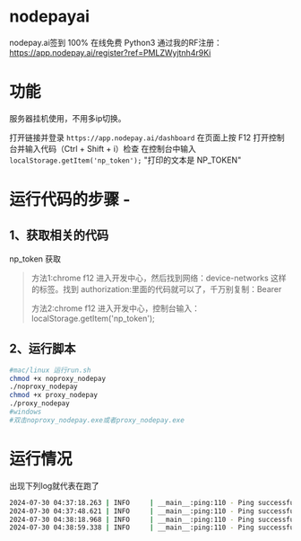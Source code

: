 # nodepayai
nodepay.ai签到 100% 在线免费 Python3
通过我的RF注册：https://app.nodepay.ai/register?ref=PMLZWyjtnh4r9Ki
# 功能
服务器挂机使用，不用多ip切换。

打开链接并登录 ``https://app.nodepay.ai/dashboard``
在页面上按 F12 打开控制台并输入代码（Ctrl + Shift + i）检查
在控制台中输入 ``localStorage.getItem('np_token');``
"打印的文本是 NP_TOKEN"

# 运行代码的步骤 -
## 1、获取相关的代码

np_token 获取

>方法1:chrome f12 进入开发中心，然后找到网络：device-networks 这样的标签。找到 authorization:里面的代码就可以了，千万别复制：Bearer
>
>方法2:chrome f12 进入开发中心，控制台输入：localStorage.getItem('np_token');

## 2、运行脚本
```bash
#mac/linux 运行run.sh
chmod +x noproxy_nodepay
./noproxy_nodepay
chmod +x proxy_nodepay
./proxy_nodepay
#windows
#双击noproxy_nodepay.exe或者proxy_nodepay.exe
```

# 运行情况
出现下列log就代表在跑了
```bash
2024-07-30 04:37:18.263 | INFO     | __main__:ping:110 - Ping successful: {'success': True, 'code': 0, 'msg': 'Success', 'data': {'ip_score': 88}}
2024-07-30 04:37:48.621 | INFO     | __main__:ping:110 - Ping successful: {'success': True, 'code': 0, 'msg': 'Success', 'data': {'ip_score': 90}}
2024-07-30 04:38:18.968 | INFO     | __main__:ping:110 - Ping successful: {'success': True, 'code': 0, 'msg': 'Success', 'data': {'ip_score': 94}}
2024-07-30 04:38:59.338 | INFO     | __main__:ping:110 - Ping successful: {'success': True, 'code': 0, 'msg': 'Success', 'data': {'ip_score': 98}}
```
